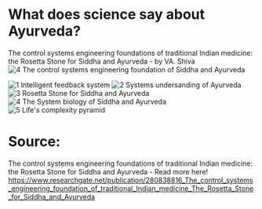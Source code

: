
# What does science say about Ayurveda?
The control systems engineering foundations of traditional Indian medicine: the Rosetta Stone for Siddha and Ayurveda - by VA. Shiva
![4  The control systems engineering foundation of Siddha and Ayurveda](https://user-images.githubusercontent.com/45972925/174414984-a3baefe6-30ab-4ed2-a5b6-b7aa830319ea.jpg)

![1  Intelligent feedback system](https://user-images.githubusercontent.com/45972925/174414961-e9929730-fdf8-4566-b4fb-ea26da36d2d0.jpeg)
![2  Systems undersanding of Ayurveda](https://user-images.githubusercontent.com/45972925/174414981-4e8f1255-3a29-4595-a8e6-eb83d36cee18.jpeg)
![3  Rosetta Stone for Siddha and Ayurveda](https://user-images.githubusercontent.com/45972925/174414968-68cbf8cb-029a-4564-8f73-3413bb5ab7d5.jpeg)
![4  The System biology of Siddha and Ayurveda ](https://user-images.githubusercontent.com/45972925/174577954-4b319604-f47f-41f0-a700-de157e65d560.png)
![5  Life's complexity pyramid](https://user-images.githubusercontent.com/45972925/174578212-db8cefef-91b3-4f9a-9ae4-e51b1ca458bf.png)

# Source: 
The control systems engineering foundations of traditional Indian medicine: the Rosetta Stone for Siddha and Ayurveda - Read more here! https://www.researchgate.net/publication/280838816_The_control_systems_engineering_foundation_of_traditional_Indian_medicine_The_Rosetta_Stone_for_Siddha_and_Ayurveda
